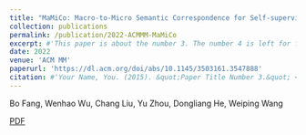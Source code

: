 ```yaml
---
title: "MaMiCo: Macro-to-Micro Semantic Correspondence for Self-supervised Video Representation Learning"
collection: publications
permalink: /publication/2022-ACMMM-MaMiCo
excerpt: #'This paper is about the number 3. The number 4 is left for future work.'
date: 2022
venue: 'ACM MM'
paperurl: 'https://dl.acm.org/doi/abs/10.1145/3503161.3547888'
citation: #'Your Name, You. (2015). &quot;Paper Title Number 3.&quot; <i>Journal 1</i>. 1(3).'
---
```

Bo Fang, Wenhao Wu, Chang Liu, Yu Zhou, Dongliang He, Weiping Wang

[PDF](https://dl.acm.org/doi/pdf/10.1145/3503161.3547888)
